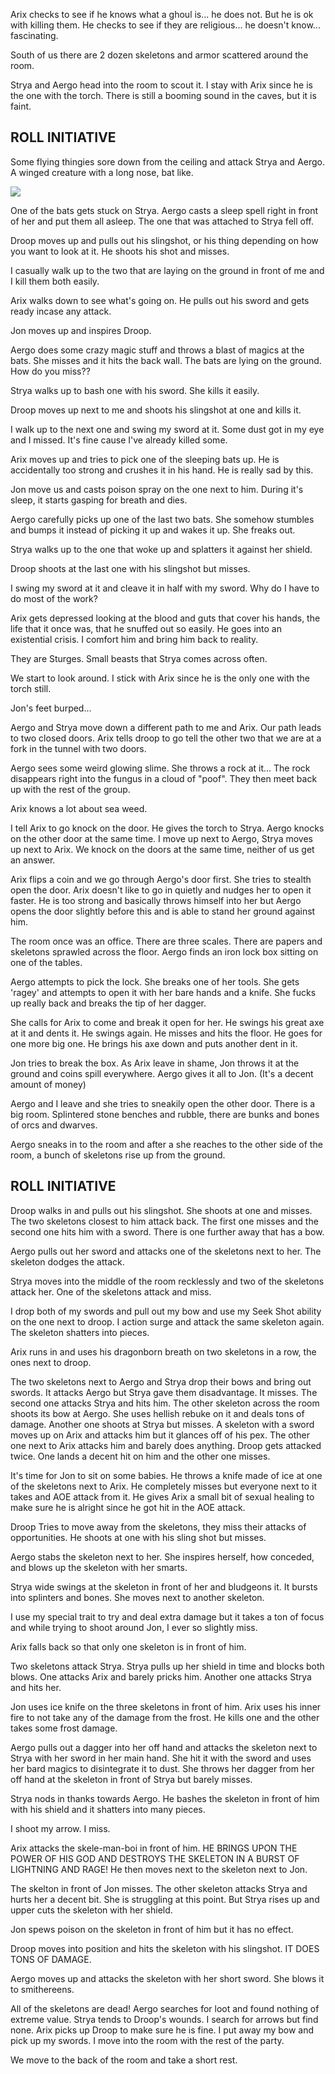 Arix checks to see if he knows what a ghoul is... he does not. But he is ok with killing them. He checks to see if they are religious... he doesn't know... fascinating. 

South of us there are 2 dozen skeletons and armor scattered around the room. 

Strya and Aergo head into the room to scout it. I stay with Arix since he is the one with the torch. There is still a booming sound in the caves, but it is faint. 

## ROLL INITIATIVE

Some flying thingies sore down from the ceiling and attack Strya and Aergo. A winged creature with a long nose, bat like. 

![](https://cdn.discordapp.com/attachments/706981580828180525/733882327083778118/Stirge-5e.png)

One of the bats gets stuck on Strya. Aergo casts a sleep spell right in front of her and put them all asleep. The one that was attached to Strya fell off. 

Droop moves up and pulls out his slingshot, or his thing depending on how you want to look at it. He shoots his shot and misses. 

I casually walk up to the two that are laying on the ground in front of me and I kill them both easily. 

Arix walks down to see what's going on. He pulls out his sword and gets ready incase any attack. 

Jon moves up and inspires Droop. 

Aergo does some crazy magic stuff and throws a blast of magics at the bats. She misses and it hits the back wall. The bats are lying on the ground. How do you miss?? 

Strya walks up to bash one with his sword. She kills it easily. 

Droop moves up next to me and shoots his slingshot at one and kills it. 

I walk up to the next one and swing my sword at it. Some dust got in my eye and I missed. It's fine cause I've already killed some. 

Arix moves up and tries to pick one of the sleeping bats up. He is accidentally too strong and crushes it in his hand. He is really sad by this. 

Jon move us and casts poison spray on the one next to him. During it's sleep, it starts gasping for breath and dies. 

Aergo carefully picks up one of the last two bats. She somehow stumbles and bumps it instead of picking it up and wakes it up. She freaks out. 

Strya walks up to the one that woke up and splatters it against her shield. 

Droop shoots at the last one with his slingshot but misses. 

I swing my sword at it and cleave it in half with my sword. Why do I have to do most of the work? 

Arix gets depressed looking at the blood and guts that cover his hands, the life that it once was, that he snuffed out so easily. He goes into an existential crisis. I comfort him and bring him back to reality. 

They are Sturges. Small beasts that Strya comes across often. 

We start to look around. I stick with Arix since he is the only one with the torch still. 

Jon's feet burped... 

Aergo and Strya move down a different path to me and Arix. Our path leads to two closed doors. Arix tells droop to go tell the other two that we are at a fork in the tunnel with two doors. 

Aergo sees some weird glowing slime. She throws a rock at it... The rock disappears right into the fungus in a cloud of "poof". They then meet back up with the rest of the group. 

Arix knows a lot about sea weed. 

I tell Arix to go knock on the door. He gives the torch to Strya. Aergo knocks on the other door at the same time.  I move up next to Aergo, Strya moves up next to Arix. We knock on the doors at the same time, neither of us get an answer. 

Arix flips a coin and we go through Aergo's door first. She tries to stealth open the door. Arix doesn't like to go in quietly and nudges her to open it faster. He is too strong and basically throws himself into her but Aergo opens the door slightly before this and is able to stand her ground against him. 

The room once was an office. There are three scales. There are papers and skeletons sprawled across the floor. Aergo finds an iron lock box sitting on one of the tables. 

Aergo attempts to pick the lock. She breaks one of her tools. She gets 'ragey' and attempts to open it with her bare hands and a knife. She fucks up really back and breaks the tip of her dagger. 

She calls for Arix to come and break it open for her. He swings his great axe at it and dents it. He swings again. He misses and hits the floor. He goes for one more big one. He brings his axe down and puts another dent in it. 

Jon tries to break the box. As Arix leave in shame, Jon throws it at the ground and coins spill everywhere. Aergo gives it all to Jon. (It's a decent amount of money) 

Aergo and I leave and she tries to sneakily open the other door. There is a big room. Splintered stone benches and rubble, there are bunks and bones of orcs and dwarves. 

Aergo sneaks in to the room and after a she reaches to the other side of the room, a bunch of skeletons rise up from the ground. 

## ROLL INITIATIVE

Droop walks in and pulls out his slingshot. She shoots at one and misses. The two skeletons closest to him attack back. The first one misses and the second one hits him with a sword. There is one further away that has a bow. 

Aergo pulls out her sword and attacks one of the skeletons next to her. The skeleton dodges the attack. 

Strya moves into the middle of the room recklessly and two of the skeletons attack her. One of the skeletons attack and miss. 

I drop both of my swords and pull out my bow and use my Seek Shot ability on the one next to droop. I action surge and attack the same skeleton again. The skeleton shatters into pieces. 

Arix runs in and uses his dragonborn breath on two skeletons in a row, the ones next to droop. 

The two skeletons next to Aergo and Strya drop their bows and bring out swords. It attacks Aergo but Strya gave them disadvantage. It misses. The second one attacks Strya and hits him. The other skeleton across the room shoots its bow at Aergo. She uses hellish rebuke on it and deals tons of damage. Another one shoots at Strya but misses. A skeleton with a sword moves up on Arix and attacks him but it glances off of his pex. The other one next to Arix attacks him and barely does anything. Droop gets attacked twice. One lands a decent hit on him and the other one misses. 

It's time for Jon to sit on some babies. He throws a knife made of ice at one of the skeletons next to Arix. He completely misses but everyone next to it takes and AOE attack from it. He gives Arix a small bit of sexual healing to make sure he is alright since he got hit in the AOE attack. 

Droop Tries to move away from the skeletons, they miss their attacks of opportunities. He shoots at one with his sling shot but misses. 

Aergo stabs the skeleton next to her. She inspires herself, how conceded, and blows up the skeleton with her smarts. 

Strya wide swings at the skeleton in front of her and bludgeons it. It bursts into splinters and bones. She moves next to another skeleton. 

I use my special trait to try and deal extra damage but it takes a ton of focus and while trying to shoot around Jon, I ever so slightly miss. 

Arix falls back so that only one skeleton is in front of him. 

Two skeletons attack Strya. Strya pulls up her shield in time and blocks both blows. One attacks Arix and barely pricks him. Another one attacks Strya and hits her.

Jon uses ice knife on the three skeletons in front of him. Arix uses his inner fire to not take any of the damage from the frost. He kills one and the other takes some frost damage. 

Aergo pulls out a dagger into her off hand and attacks the skeleton next to Strya with her sword in her main hand. She hit it with the sword and uses her bard magics to disintegrate it to dust. She throws her dagger from her off hand at the skeleton in front of Strya but barely misses. 

Strya nods in thanks towards Aergo. He bashes the skeleton in front of him with his shield and it shatters into many pieces. 

I shoot my arrow. I miss. 

Arix attacks the skele-man-boi in front of him. HE BRINGS UPON THE POWER OF HIS GOD AND DESTROYS THE SKELETON IN A BURST OF LIGHTNING AND RAGE! He then moves next to the skeleton next to Jon. 

The skelton in front of Jon misses. The other skeleton attacks Strya and hurts her a decent bit. She is struggling at this point. But Strya rises up and upper cuts the skeleton with her shield. 

Jon spews poison on the skeleton in front of him but it has no effect. 

Droop moves into position and hits the skeleton with his slingshot. IT DOES TONS OF DAMAGE. 

Aergo moves up and attacks the skeleton with her short sword. She blows it to smithereens. 

All of the skeletons are dead! Aergo searches for loot and found nothing of extreme value. Strya tends to Droop's wounds. I search for arrows but find none. Arix picks up Droop to make sure he is fine. I put away my bow and pick up my swords. I move into the room with the rest of the party. 

We move to the back of the room and take a short rest.